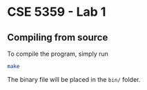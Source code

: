 # CSE 5359 - Lab 1

## Compiling from source

To compile the program, simply run

```bash
make
```

The binary file will be placed in the `bin/` folder.
